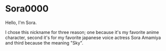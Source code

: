 # Sora0000

Hello, I'm Sora.

I chose this nickname for three reason; one because it's my favorite anime character, second it's for my favorite japanese voice actress Sora Amamiya and third because the meaning "Sky".
